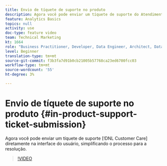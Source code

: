 ```yaml
---
title: Envio de tíquete de suporte no produto
description: Agora você pode enviar um tíquete de suporte do Atendimento ao cliente diretamente na interface do usuário, simplificando o processo para a resolução.
feature: Analytics Basics
topics: null
activity: use
doc-type: feature video
team: Technical Marketing
kt: 1664
role: "Business Practitioner, Developer, Data Engineer, Architect, Data Architect, Administrator, Leader"
level: Beginner
translation-type: tm+mt
source-git-commit: f3b3fa7d91b0cb21005b57768ca23ed6700fcc03
workflow-type: tm+mt
source-wordcount: '55'
ht-degree: 3%

---
```



# Envio de tíquete de suporte no produto {#in-product-support-ticket-submission}

Agora você pode enviar um tíquete de suporte [!DNL Customer Care] diretamente na interface do usuário, simplificando o processo para a resolução.

>[!VIDEO](https://video.tv.adobe.com/v/23133/?quality=12)
